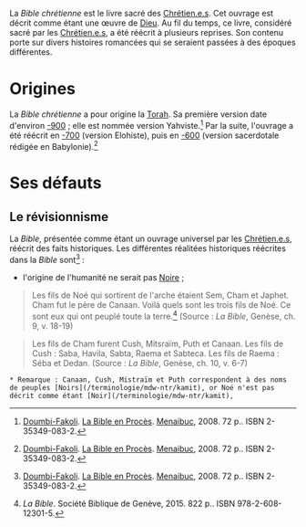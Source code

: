 <!-- TITLE: Bible chrétienne -->
<!-- SUBTITLE: Présentation de la Bible chrétienne -->

La *Bible chrétienne* est le livre sacré des [Chrétien.e.s](/religion/confession/christianisme). Cet ouvrage est décrit comme étant une œuvre de [Dieu](/religion/divinite/dieu-chretien). Au fil du temps, ce livre, considéré sacré par les [Chrétien.e.s](/religion/confession/christianisme), a été réécrit à plusieurs reprises. Son contenu porte sur divers histoires romancées qui se seraient passées à des époques différentes.

# Origines
La *Bible chrétienne* a pour origine la [Torah](). Sa première version date d'environ [-900](/histoire/date/calendrier-gregorien/par-annee/-900) ; elle est nommée version Yahviste.[^1]
Par la suite, l'ouvrage a été réécrit en [-700](/histoire/date/calendrier-gregorien/par-annee/-700) (version Elohiste), puis en [-600](/histoire/date/calendrier-gregorien/par-annee/-600) (version sacerdotale rédigée en Babylonie).[^1]

# Ses défauts
## Le révisionnisme
La *Bible*, présentée comme étant un ouvrage universel par les [Chrétien.e.s](/religion/confession/christianisme), réécrit des faits historiques. Les différentes réalitées historiques réécrites dans la *Bible* sont[^1] :
* l'origine de l'humanité ne serait pas [Noire](/terminologie/mdw-ntr/kamit) ;

> Les fils de Noé qui sortirent de l'arche étaient Sem, Cham et Japhet. Cham fut le père de Canaan.
> Voilà quels sont les trois fils de Noé. Ce sont eux qui ont peuplé toute la terre.[^2]
> (Source : *La Bible*, Genèse, ch. 9, v. 18-19)

> Les fils de Cham furent Cush, Mitsraïm, Puth et Canaan.
> Les fils de Cush : Saba, Havila, Sabta, Raema et Sabteca. Les fils de Raema : Séba et Dedan.
> (Source : *La Bible*, Genèse, ch. 10, v. 6-7)

    * Remarque : Canaan, Cush, Mistraïm et Puth correspondent à des noms de peuples [Noirs](/terminologie/mdw-ntr/kamit), or Noé n'est pas décrit comme étant [Noir](/terminologie/mdw-ntr/kamit),


[^1]: [Doumbi-Fakoli](/personnalite/homme/polymathe/afrique/nord-ouest/pays/mali/doumbi-fakoli). [La Bible en Procès](/ouvrage/documentaire/la-bible-en-proces). [Menaibuc](/organisme/editeur/menaibuc), 2008. 72 p.. ISBN 2-35349-083-2.
[^2]: *La Bible*. Société Biblique de Genève, 2015. 822 p.. ISBN 978-2-608-12301-5.